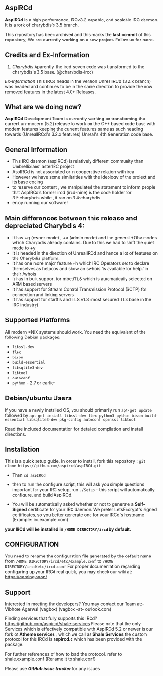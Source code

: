 ## AspIRCd

**AspIRCd** is a high performance, IRCv3.2 capable, and scalable
IRC daemon. It is a fork of charybdis's 3.5 branch.

This repository has been archived and this marks the **last commit** of this repository, We are currently working on a new project. Follow us for more.

## Credits and Ex-Information
1. *Charybdis*
Aparently, the ircd-seven code was transformed to the charybdis's 3.5 base. (@charybdis-ircd)

*Ex-Information*
This IRCd heads in the version UnrealIRCd (3.2.x branch) was headed and continues to be in the same direction
to provide the now removed features in the latest 4.0+ Releases.

## What are we doing now?
**AspIRCd** Development Team is currently working on transforming the current un-modern (5.2) release to work on the C++ based code base with
modern features keeping the current features same as such heading towards (UnrealIRCd's 3.2.x features) Unreal's 4th Generation code base.

## General Information
- This IRC daemon (aspIRCd) is relatively different community than Umbrellixians’ asterIRC project
- AspIRCd is not associated or in cooperative relation with irca
- However we have some similarities with the ideology of the project and its base coding
- to reserve our content , we manipulated the statement to inform people that AspIRCd’s former ircd (ircd-nine) is the code holder for 3.5:charybdis
while , it ran on 3.4:charybdis
- enjoy running our software!

## Main differences between this release and depreciated Charybdis 4:
- It has +q (owner mode) , +a (admin mode) and the general +Ohv modes which Charybdis already contains. Due to this we had to shift the quiet mode to +y
- It is headed in the direction of UnrealIRCd and hence a lot of features on the Charybdis platform.
- It has one more major feature +h which IRC Operators set to declare themselves as helpops and show an swhois ‘is available for help.’ in their /whois
- It has in built support for mbedTLS which is automatically selected on ARM based servers
- It has support for Stream Control Transmission Protocol (SCTP) for connection and linking servers
- It has support for starttls and TLS v1.3 (most secured TLS base in the IRC industry)

## Supported Platforms

All modern \*NIX systems should work. You need the equivalent of the following
Debian packages:

 - `libssl-dev`
 - `flex`
 - `bison`
 - `build-essential`
 - `libsqlite3-dev`
 - `libtool`
 - `autoconf`
 - `python` - 2.7 or earlier

 
 ## Debian/ubuntu Users

If you have a newly installed OS, you should primarily run `apt-get update` followed by `apt-get install libssl-dev flex python3 python bison build-essential libsqlite3-dev pkg-config autoconf openssl libtool`

Read the included documentation for detailed compilation and install
directions.
 
 ## Installation
 
 This is a quick setup guide. In order to install, fork this repository : `git clone https://github.com/aspircd/aspIRCd.git`
 
* Then `cd aspIRCd`

* then to run the configure script, this will ask you simple questions important for your IRC setup, run `./Setup` - this script will automatically configure, and build AspIRCd.
* You will be automatically asked whether or not to generate a **Self-Signed** certificate for your IRC daemon. We prefer LetsEncrypt's signed certificates, so you better generate one for your IRCd's hostname (Example: irc.example.com)

**your IRCd will be installed in `/HOME DIRECTORY/ircd` by default.**

## CONFIGURATION

You need to rename the configuration file generated by the default name from `/HOME DIRECTORY/ircd/etc/example.conf` to `/HOME DIRECTORY/ircd/etc/ircd.conf`
For proper documentation regarding configuring up your IRCd real quick, you may check our wiki at: https://coming.soon/

## Support
Interested in meeting the developers?
You may contact our Team at:-
Vibhore Agarwal (vagbox) (vagbox -at- outlook.com)

Finding services that fully supports this IRCd?
https://github.com/aspircd/shale-services
Please note that the only Services which is effectively compatible with AspIRCd 5.2 or newer is our fork of **Atheme services** , which we call as **Shale Services** the custom protocol for this IRCd is **aspircd.c** which has been provided with the package.

For further references of how to load the protocol, refer to shale.example.conf (Rename it to shale.conf)

Please use ***GitHub issue tracker*** for any issues
